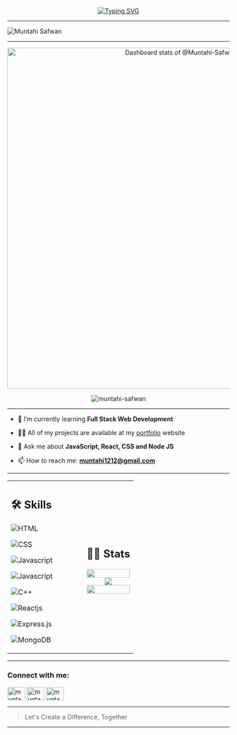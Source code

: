 <p align="center">
  <a href="https://git.io/typing-svg"><img src="https://readme-typing-svg.herokuapp.com?font=Fira+Code&size=25&pause=1500&random=false&width=435&lines=Assalamualaikum+Warahmatullah;I+am+Muntahi+Safwan;Computer+Science+Student;Self+Taught+Web+Developer;Business+Enthusiast" alt="Typing SVG" /></a>
</p>

---

![Muntahi Safwan](https://github.com/Muntahi-Safwan/Muntahi-Safwan/blob/main/banner.png?raw=true)

---

<!-- Copy-paste in your Readme.md file -->

<div align="center"> <a href="https://next.ossinsight.io/widgets/official/compose-user-dashboard-stats?user_id=84014513" target="_blank" style="display: block" align="center">
  <picture>
    <source media="(prefers-color-scheme: dark)" srcset="https://next.ossinsight.io/widgets/official/compose-user-dashboard-stats/thumbnail.png?user_id=84014513&image_size=auto&color_scheme=dark" width="771" height="auto">
    <img alt="Dashboard stats of @Muntahi-Safwan" src="https://next.ossinsight.io/widgets/official/compose-user-dashboard-stats/thumbnail.png?user_id=84014513&image_size=auto&color_scheme=light" width="771" height="auto">
  </picture>
</a> 
<p align="center"> <img src="https://komarev.com/ghpvc/?username=muntahi-safwan&label=Profile%20views&color=0e75b6&style=flat" alt="muntahi-safwan" />
</p>
</div>

---

-   🌱 I’m currently learning **Full Stack Web Development**

-   👨‍💻 All of my projects are available at my [portfolio](https://www.muntahi-safwan.netlify.app) website

-   💬 Ask me about **JavaScript, React, CSS and Node JS**

-   📫 How to reach me: **muntahi1212@gmail.com**

---


<table width="100%" >

 <tr>
    <td width="60%">
     
## 🛠️ Skills


![HTML](https://img.shields.io/badge/HTML5-E34F26?style=for-the-badge&logo=html5&logoColor=white)&nbsp;

![CSS](https://img.shields.io/badge/CSS3-1572B6?style=for-the-badge&logo=css3&logoColor=white)&nbsp;

![Javascript](https://img.shields.io/badge/JavaScript-F7DF1E?style=flat&logo=javascript&logoColor=black)&nbsp;

![Javascript](https://img.shields.io/badge/Tailwind_CSS-38B2AC?style=for-the-badge&logo=tailwind-css&logoColor=white)&nbsp;

![C++](https://img.shields.io/badge/-C++-05122A?style=flat&logo=C%2B%2B&logoColor=00599C)&nbsp;

![Reactjs](https://img.shields.io/badge/React-20232A?style=flat&logo=react&logoColor=61DAFB)&nbsp;

![Express.js](https://img.shields.io/badge/express.js-%23404d59.svg?style=flat&logo=express&logoColor=%2361DAFB)

![MongoDB](https://img.shields.io/badge/MongoDB-4EA94B?style=for-the-badge&logo=mongodb&logoColor=white)&nbsp;


</td>
    <td>
  
## 📄📜 Stats

<p align="center">
  <img width="100%" src="https://github-readme-stats.vercel.app/api?username=Muntahi-Safwan&theme=radical&show_icons=true" />
 </br>
  <img src="https://github-readme-streak-stats.herokuapp.com?user=Muntahi-Safwan&theme=radical"/>
 </br>
  <img width="100%" src="https://github-readme-stats.vercel.app/api/top-langs/?username=Muntahi-Safwan&theme=radical&exclude_repo=Portfolio,HomePal&langs_count=7&layout=compact" />
</p>
     
  </td>
 </tr>
</table>

---

<h3 align="left">Connect with me:</h3>
<p align="left">
<a href="https://twitter.com/MuntahiSafwan" target="blank"><img align="center" src="https://raw.githubusercontent.com/rahuldkjain/github-profile-readme-generator/master/src/images/icons/Social/twitter.svg" alt="muntahi_safwan" height="30" width="40" /></a>
<a href="https://fb.com/muntahi.safwan.1" target="blank"><img align="center" src="https://raw.githubusercontent.com/rahuldkjain/github-profile-readme-generator/master/src/images/icons/Social/facebook.svg" alt="muntahi.safwan.1" height="30" width="40" /></a>
<a href="https://instagram.com/muntahi_safwan" target="blank"><img align="center" src="https://raw.githubusercontent.com/rahuldkjain/github-profile-readme-generator/master/src/images/icons/Social/instagram.svg" alt="muntahi_safwan" height="30" width="40" /></a>
</p>

---

> Let's Create a Difference, Together

---
